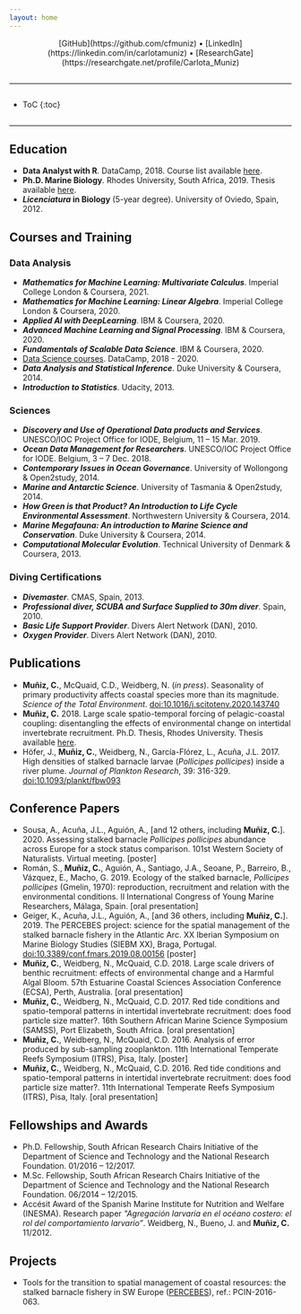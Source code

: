```yaml
---
layout: home
---
```


<div style="text-align:center">
[GitHub](https://github.com/cfmuniz) • [LinkedIn](https://linkedin.com/in/carlotamuniz) • [ResearchGate](https://researchgate.net/profile/Carlota_Muniz)
</div>

<hr style="border:0;border-top:1px solid #ddd;margin: 2em 0;" />

* ToC
{:toc}

<hr style="border:0;border-top:1px solid #ddd;margin: 2em 0;" />

## Education
- **Data Analyst with R**. DataCamp, 2018. Course list available [here](https://learn.datacamp.com/career-tracks/data-analyst-with-r?version=1).
- **Ph.D. Marine Biology**. Rhodes University, South Africa, 2019. Thesis available [here](http://hdl.handle.net/10962/75317).
- ***Licenciatura* in Biology** (5-year degree). University of Oviedo, Spain, 2012.

## Courses and Training
### Data Analysis
- ***Mathematics for Machine Learning: Multivariate Calculus***. Imperial College London & Coursera, 2021.
- ***Mathematics for Machine Learning: Linear Algebra***. Imperial College London & Coursera, 2020.
- ***Applied AI with DeepLearning***. IBM & Coursera, 2020.
- ***Advanced Machine Learning and Signal Processing***. IBM & Coursera, 2020.
- ***Fundamentals of Scalable Data Science***. IBM & Coursera, 2020.
- [Data Science courses](https://www.datacamp.com/profile/cfmuniz1988). DataCamp, 2018 - 2020.
- ***Data Analysis and Statistical Inference***. Duke University & Coursera, 2014.
- ***Introduction to Statistics***. Udacity, 2013.

### Sciences
- ***Discovery and Use of Operational Data products and Services***. UNESCO/IOC Project Office for IODE, Belgium, 11 – 15 Mar. 2019.
- ***Ocean Data Management for Researchers***. UNESCO/IOC Project Office for IODE. Belgium, 3 – 7 Dec. 2018.
- ***Contemporary Issues in Ocean Governance***. University of Wollongong & Open2study, 2014.
- ***Marine and Antarctic Science***. University of Tasmania & Open2study, 2014.
- ***How Green is that Product? An Introduction to Life Cycle Environmental Assessment***. Northwestern University & Coursera, 2014.
- ***Marine Megafauna: An introduction to Marine Science and Conservation***. Duke University & Coursera, 2014.
- ***Computational Molecular Evolution***. Technical University of Denmark & Coursera, 2013.

### Diving Certifications
- ***Divemaster***. CMAS, Spain, 2013.
- ***Professional diver, SCUBA and Surface Supplied to 30m diver***. Spain, 2010.
- ***Basic Life Support Provider***. Divers Alert Network (DAN), 2010.
- ***Oxygen Provider***. Divers Alert Network (DAN), 2010.

## Publications
- **Muñiz, C.**, McQuaid, C.D., Weidberg, N. (*in press*). Seasonality of primary productivity affects coastal species more than its magnitude. *Science of the Total Environment*. [doi:10.1016/j.scitotenv.2020.143740](https://doi.org/10.1016/j.scitotenv.2020.143740)
- **Muñiz, C.** 2018. Large scale spatio-temporal forcing of pelagic-coastal coupling: disentangling the effects of environmental change on intertidal invertebrate recruitment. Ph.D. Thesis, Rhodes University. Thesis available [here](http://hdl.handle.net/10962/75317).
- Höfer, J., **Muñiz, C.**, Weidberg, N., García-Flórez, L., Acuña, J.L. 2017. High densities of stalked barnacle larvae (*Pollicipes pollicipes*) inside a river plume. *Journal of Plankton Research*, 39: 316-329. [doi:10.1093/plankt/fbw093](https://doi.org/10.1093/plankt/fbw093)

## Conference Papers
- Sousa, A., Acuña, J.L., Aguión, A., [and 12 others, including **Muñiz, C.**]. 2020. Assessing stalked barnacle *Pollicipes pollicipes* abundance across Europe for a stock status comparison. 101st Western Society of Naturalists. Virtual meeting. [poster]
- Román, S., **Muñiz, C.**, Aguión, A., Santiago, J.A., Seoane, P., Barreiro, B., Vázquez, E., Macho, G. 2019. Ecology of the stalked barnacle, *Pollicipes pollicipes* (Gmelin, 1970): reproduction, recruitment and relation with the environmental conditions. II International Congress of Young Marine Researchers, Málaga, Spain. [oral presentation]
- Geiger, K., Acuña, J.L., Aguión, A., [and 36 others, including **Muñiz, C.**]. 2019. The PERCEBES project: science for the spatial management of the stalked barnacle fishery in the Atlantic Arc. XX Iberian Symposium on Marine Biology Studies (SIEBM XX), Braga, Portugal. [doi:10.3389/conf.fmars.2019.08.00156](https://doi.org/10.3389/conf.fmars.2019.08.00156) [poster]
- **Muñiz, C.**, Weidberg, N., McQuaid, C.D. 2018. Large scale drivers of benthic recruitment: effects of environmental change and a Harmful Algal Bloom. 57th Estuarine Coastal Sciences Association Conference (ECSA), Perth, Australia. [oral presentation]
- **Muñiz, C.**, Weidberg, N., McQuaid, C.D. 2017. Red tide conditions and spatio-temporal patterns in intertidal invertebrate recruitment: does food particle size matter?. 16th Southern African Marine Science Symposium (SAMSS), Port Elizabeth, South Africa. [oral presentation]
- **Muñiz, C.**, Weidberg, N., McQuaid, C.D. 2016. Analysis of error produced by sub-sampling zooplankton. 11th International Temperate Reefs Symposium (ITRS), Pisa, Italy. [poster]
- **Muñiz, C.**, Weidberg, N., McQuaid, C.D. 2016. Red tide conditions and spatio-temporal patterns in intertidal invertebrate recruitment: does food particle size matter?. 11th International Temperate Reefs Symposium (ITRS), Pisa, Italy. [oral presentation]

## Fellowships and Awards
- Ph.D. Fellowship, South African Research Chairs Initiative of the Department of Science and Technology and the National Research Foundation. 01/2016 – 12/2017.
- M.Sc. Fellowship, South African Research Chairs Initiative of the Department of Science and Technology and the National Research Foundation. 06/2014 – 12/2015.
- Accésit Award of the Spanish Marine Institute for Nutrition and Welfare (INESMA). Research paper *"Agregación larvaria en el océano costero: el rol del comportamiento larvario”*. Weidberg, N., Bueno, J. and **Muñiz, C.** 11/2012.

## Projects
- Tools for the transition to spatial management of coastal resources: the stalked barnacle fishery in SW Europe ([PERCEBES](https://www.unioviedo.es/percebes/)), ref.: PCIN-2016-063.

